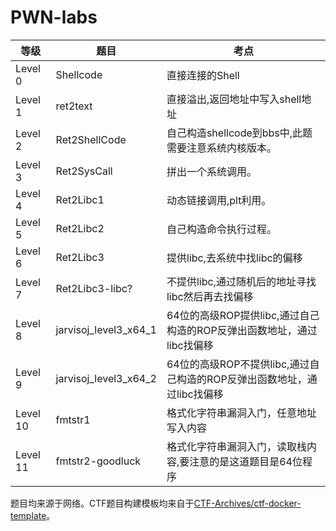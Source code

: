 # PWN-labs

| 等级     | 题目                  | 考点                                                                    |
| -------- | --------------------- | ----------------------------------------------------------------------- |
| Level 0  | Shellcode             | 直接连接的Shell                                                         |
| Level 1  | ret2text              | 直接溢出,返回地址中写入shell地址                                        |
| Level 2  | Ret2ShellCode         | 自己构造shellcode到bbs中,此题需要注意系统内核版本。                     |
| Level 3  | Ret2SysCall           | 拼出一个系统调用。                                                      |
| Level 4  | Ret2Libc1             | 动态链接调用,plt利用。                                                  |
| Level 5  | Ret2Libc2             | 自己构造命令执行过程。                                                  |
| Level 6  | Ret2Libc3             | 提供libc,去系统中找libc的偏移                                           |
| Level 7  | Ret2Libc3-libc?       | 不提供libc,通过随机后的地址寻找libc然后再去找偏移                       |
| Level 8  | jarvisoj_level3_x64_1 | 64位的高级ROP提供libc,通过自己构造的ROP反弹出函数地址，通过libc找偏移   |
| Level 9  | jarvisoj_level3_x64_2 | 64位的高级ROP不提供libc,通过自己构造的ROP反弹出函数地址，通过libc找偏移 |
| Level 10 | fmtstr1               | 格式化字符串漏洞入门，任意地址写入内容                                  |
| Level 11 | fmtstr2-goodluck      | 格式化字符串漏洞入门，读取栈内容,要注意的是这道题目是64位程序           |


题目均来源于网络。CTF题目构建模板均来自于[CTF-Archives/ctf-docker-template](https://github.com/CTF-Archives/ctf-docker-template)。